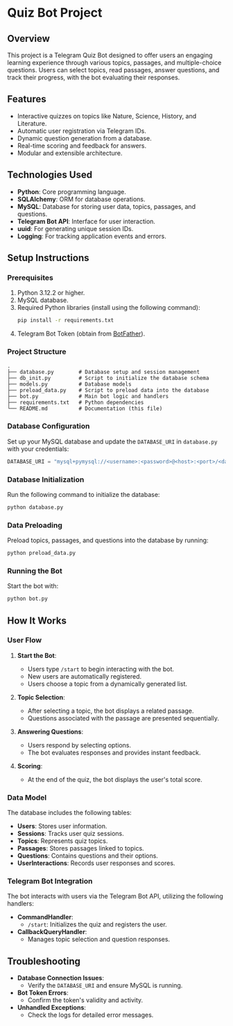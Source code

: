 # Quiz Bot Project

## Overview

This project is a Telegram Quiz Bot designed to offer users an engaging learning experience through various topics, passages, and multiple-choice questions. Users can select topics, read passages, answer questions, and track their progress, with the bot evaluating their responses.

## Features

- Interactive quizzes on topics like Nature, Science, History, and Literature.
- Automatic user registration via Telegram IDs.
- Dynamic question generation from a database.
- Real-time scoring and feedback for answers.
- Modular and extensible architecture.

## Technologies Used

- **Python**: Core programming language.
- **SQLAlchemy**: ORM for database operations.
- **MySQL**: Database for storing user data, topics, passages, and questions.
- **Telegram Bot API**: Interface for user interaction.
- **uuid**: For generating unique session IDs.
- **Logging**: For tracking application events and errors.

## Setup Instructions

### Prerequisites

1. Python 3.12.2 or higher.
2. MySQL database.
3. Required Python libraries (install using the following command):
   ```bash
   pip install -r requirements.txt
   ```
4. Telegram Bot Token (obtain from [BotFather](https://core.telegram.org/bots#botfather)).

### Project Structure

```plaintext
.
├── database.py        # Database setup and session management
├── db_init.py         # Script to initialize the database schema
├── models.py          # Database models
├── preload_data.py    # Script to preload data into the database
├── bot.py             # Main bot logic and handlers
├── requirements.txt   # Python dependencies
└── README.md          # Documentation (this file)

```

### Database Configuration

Set up your MySQL database and update the `DATABASE_URI` in `database.py` with your credentials:

```python
DATABASE_URI = "mysql+pymysql://<username>:<password>@<host>:<port>/<database>"
```

### Database Initialization

Run the following command to initialize the database:

```bash
python database.py
```

### Data Preloading

Preload topics, passages, and questions into the database by running:

```bash
python preload_data.py
```

### Running the Bot

Start the bot with:

```bash
python bot.py
```

## How It Works

### User Flow

1. **Start the Bot**:

   - Users type `/start` to begin interacting with the bot.
   - New users are automatically registered.
   - Users choose a topic from a dynamically generated list.

2. **Topic Selection**:

   - After selecting a topic, the bot displays a related passage.
   - Questions associated with the passage are presented sequentially.

3. **Answering Questions**:

   - Users respond by selecting options.
   - The bot evaluates responses and provides instant feedback.

4. **Scoring**:
   - At the end of the quiz, the bot displays the user's total score.

### Data Model

The database includes the following tables:

- **Users**: Stores user information.
- **Sessions**: Tracks user quiz sessions.
- **Topics**: Represents quiz topics.
- **Passages**: Stores passages linked to topics.
- **Questions**: Contains questions and their options.
- **UserInteractions**: Records user responses and scores.

### Telegram Bot Integration

The bot interacts with users via the Telegram Bot API, utilizing the following handlers:

- **CommandHandler**:
  - `/start`: Initializes the quiz and registers the user.
- **CallbackQueryHandler**:
  - Manages topic selection and question responses.



## Troubleshooting

- **Database Connection Issues**:
  - Verify the `DATABASE_URI` and ensure MySQL is running.
- **Bot Token Errors**:
  - Confirm the token's validity and activity.
- **Unhandled Exceptions**:
  - Check the logs for detailed error messages.

